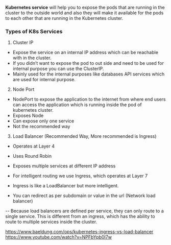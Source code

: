 <b>Kubernetes service</b> will help you to expose the pods that are running in the cluster to the outside world and also they will make it available for the pods to each other that are running in the Kubernetes cluster.



### Types of K8s Services

1. Cluster IP
  * Expose the service on an internal IP address which can be reachable with in the cluster.
  * If you didn’t want to expose the pod to out side and need to be used for internal purpose you can use the ClusterIP.
  * Mainly used for the internal purposes like databases API services which are used for internal purpose.


2. Node Port
  * NodePort to expose the application to the internet from where end users can access the application which is running inside the pod of kubernetes cluster.
  * Exposes Node
  * Can expose only one service
  * Not the recommended way


3. Load Balancer (Recommended Way, More recommended is Ingress)
  * Operates at Layer 4
  * Uses Round Robin
  * Exposes multiple services at different IP address
  * For intelligent routing we use Ingress, which operates at Layer 7
  
  * Ingress is like a LoadBalancer but more intelligent.
  * You can redirect as per subdomain or value in the url (Network load balancer)


--
Because load balancers are defined per service, they can only route to a single service. This is different from an ingress, which has the ability to route to multiple services inside the cluster.


https://www.baeldung.com/ops/kubernetes-ingress-vs-load-balancer
https://www.youtube.com/watch?v=NPFbYpb0I7w
